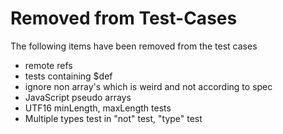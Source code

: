 # Removed from Test-Cases

The following items have been removed from the test cases
* remote refs
* tests containing $def
* ignore non array's which is weird and not according to spec
* JavaScript pseudo arrays
* UTF16 minLength, maxLength tests
* Multiple types test in "not" test, "type" test
